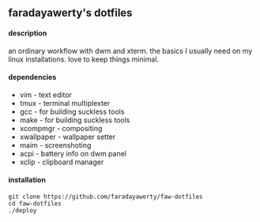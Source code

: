 
## faradayawerty's dotfiles

#### description
an ordinary workflow with dwm and xterm.
the basics I usually need on my linux installations.
love to keep things minimal.

#### dependencies
* vim - text editor
* tmux - terminal multiplexter
* gcc - for building suckless tools
* make - for building suckless tools
* xcompmgr - compositing
* xwallpaper - wallpaper setter
* maim - screenshoting
* acpi - battery info on dwm panel
* xclip - clipboard manager

#### installation
```
git clone https://github.com/faradayawerty/faw-dotfiles
cd faw-dotfiles
./deploy
```

